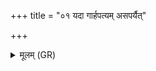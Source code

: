 +++
title = "०१ यदा गार्हपत्यम् असपर्यैत्"

+++
<details><summary>मूलम् (GR)</summary>

यदा गार्हपत्यम् असपर्यैत्  
पूर्वम् अग्निं वधूर् इयम् ।  
अधा सरस्वत्यै नारि  
पितृभ्यश् च नमस् कुरु ॥
</details>
